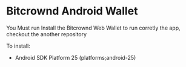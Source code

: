 # Bitcrownd Android Wallet
You Must run Install the Bitcrownd Web Wallet to run corretly the app, checkout the another repository

To install:
- Android SDK Platform 25 (platforms;android-25)
